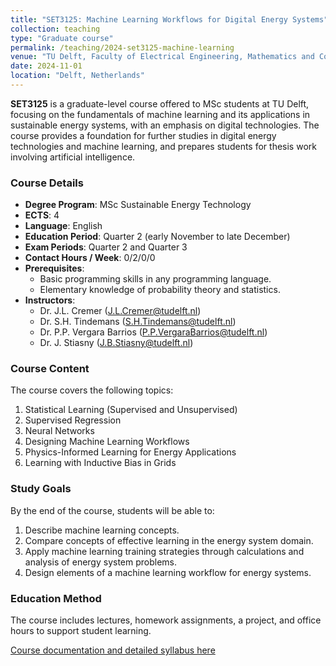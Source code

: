 ```yaml
---
title: "SET3125: Machine Learning Workflows for Digital Energy Systems"
collection: teaching
type: "Graduate course"
permalink: /teaching/2024-set3125-machine-learning
venue: "TU Delft, Faculty of Electrical Engineering, Mathematics and Computer Science"
date: 2024-11-01
location: "Delft, Netherlands"
---
```


**SET3125** is a graduate-level course offered to MSc students at TU Delft, focusing on the fundamentals of machine learning and its applications in sustainable energy systems, with an emphasis on digital technologies. The course provides a foundation for further studies in digital energy technologies and machine learning, and prepares students for thesis work involving artificial intelligence.

### Course Details
- **Degree Program**: MSc Sustainable Energy Technology
- **ECTS**: 4
- **Language**: English
- **Education Period**: Quarter 2 (early November to late December)
- **Exam Periods**: Quarter 2 and Quarter 3
- **Contact Hours / Week**: 0/2/0/0
- **Prerequisites**: 
  - Basic programming skills in any programming language.
  - Elementary knowledge of probability theory and statistics.
- **Instructors**:
  - Dr. J.L. Cremer ([J.L.Cremer@tudelft.nl](mailto:J.L.Cremer@tudelft.nl))
  - Dr. S.H. Tindemans ([S.H.Tindemans@tudelft.nl](mailto:S.H.Tindemans@tudelft.nl))
  - Dr. P.P. Vergara Barrios ([P.P.VergaraBarrios@tudelft.nl](mailto:P.P.VergaraBarrios@tudelft.nl))
  - Dr. J. Stiasny ([J.B.Stiasny@tudelft.nl](mailto:J.B.Stiasny@tudelft.nl))

### Course Content
The course covers the following topics:
1. Statistical Learning (Supervised and Unsupervised)
2. Supervised Regression
3. Neural Networks
4. Designing Machine Learning Workflows
5. Physics-Informed Learning for Energy Applications
6. Learning with Inductive Bias in Grids

### Study Goals
By the end of the course, students will be able to:
1. Describe machine learning concepts.
2. Compare concepts of effective learning in the energy system domain.
3. Apply machine learning training strategies through calculations and analysis of energy system problems.
4. Design elements of a machine learning workflow for energy systems.

### Education Method
The course includes lectures, homework assignments, a project, and office hours to support student learning.

[Course documentation and detailed syllabus here](https://studiegids.tudelft.nl/a101_displayCourse.do?course_id=70087)
